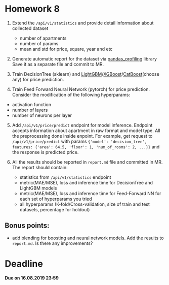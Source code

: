 # Homework 8

1. Extend the `/api/v1/statistics` and provide detail information about collected dataset
    - number of apartments
    - number of params
    - mean and std for price, square, year and etc

2. Generate automatic report for the dataset via [pandas_profiling](https://github.com/pandas-profiling/pandas-profiling) library
   Save it as a separate file and commit to MR.

3. Train DecisionTree (sklearn) and [LightGBM](https://lightgbm.readthedocs.io/en/latest/)/[XGBoost](https://xgboost.readthedocs.io/en/latest/)/[CatBoost](https://github.com/catboost/catboost)(choose any) for price prediction.

4. Train Feed Forward Neural Network (pytorch) for price prediction. Consider the modification of the following hyperparams:
- activation function
- number of layers
- number of neurons per layer

5. Add `/api/v1/price/predict` endpoint for model inference. Endpoint accepts information about apartment in raw format and model type. All the preprocessing done inside enpoint. For example, get request to `/api/v1/price/predict` with params `{'model': 'decision_tree', features: {'area': 64,5, 'floor': 1, 'num_of_rooms': 2, ...}}` and the response is predicted price.

6. All the results should be reported in `report.md` file and committed in MR. The report should contain:
    - statistics from `/api/v1/statistics` endpoint
    - metric(MAE/MSE), loss and inference time for DecisionTree and LightGBM models
    - metric(MAE/MSE), loss and inference time for Feed-Forward NN for each set of hyperparams you tried
    - all hyperparams (K-fold/Cross-validation, size of train and test datasets, percentage for holdout)

## Bonus points:
  - add blending for boosting and neural network models. Add the results to `report.md`. Is there any improvements?

# Deadline

**Due on 16.08.2019 23:59**
